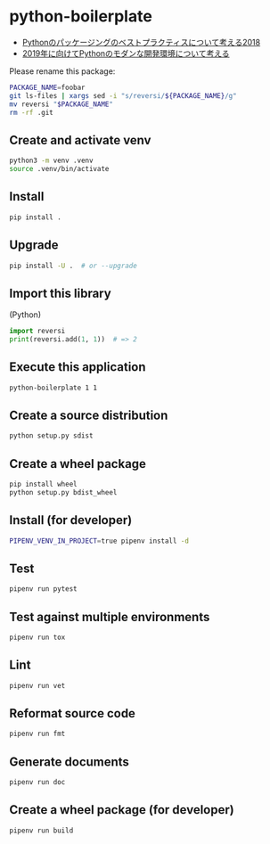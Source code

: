 # python-boilerplate

* [Pythonのパッケージングのベストプラクティスについて考える2018](https://techblog.asahi-net.co.jp/entry/2018/06/15/162951)
* [2019年に向けてPythonのモダンな開発環境について考える](https://techblog.asahi-net.co.jp/entry/2018/11/19/103455)

Please rename this package:

```sh
PACKAGE_NAME=foobar
git ls-files | xargs sed -i "s/reversi/${PACKAGE_NAME}/g"
mv reversi "$PACKAGE_NAME"
rm -rf .git
```

## Create and activate venv

```sh
python3 -m venv .venv
source .venv/bin/activate
```

## Install

```sh
pip install .
```

## Upgrade

```sh
pip install -U .  # or --upgrade
```

## Import this library

(Python)

```python
import reversi
print(reversi.add(1, 1))  # => 2
```

## Execute this application

```sh
python-boilerplate 1 1
```

## Create a source distribution

```sh
python setup.py sdist
```

## Create a wheel package

```sh
pip install wheel
python setup.py bdist_wheel
```

## Install (for developer)

```sh
PIPENV_VENV_IN_PROJECT=true pipenv install -d
```

## Test

```sh
pipenv run pytest
```

## Test against multiple environments

```sh
pipenv run tox
```

## Lint

```sh
pipenv run vet
```

## Reformat source code

```sh
pipenv run fmt
```

## Generate documents

```sh
pipenv run doc
```

## Create a wheel package (for developer)

```sh
pipenv run build
```
